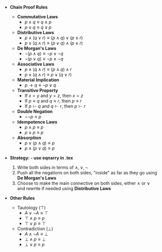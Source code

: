 - **Chain Proof Rules**
	- **Commutative Laws**
		- $p \land q \equiv q \land p$
		- $p \lor q \equiv q \lor p$
	- **Distributive Laws**
		- $p \land (q \lor r) \equiv (p \land q) \lor (p \land r)$
		- $p \lor (q \land r) \equiv (p \lor q) \land (p \lor r)$
	- **De Morgan's Laws**
		- $\neg (p \land q) \equiv \neg p \lor \neg q$
		- $\neg (p \lor q) \equiv \neg p \land \neg q$
	- **Associative Laws**
		- $p \land (q \land r) \equiv (p \land q) \land r$
		- $p \lor (q \land r) \equiv p \lor (q \lor r)$
	- **Material Implication**
		- $p \rightarrow q \equiv \neg p \lor q$
	- **Transitive Property**
		- If $x = y$ and $y = z$, then $x = z$
		- If $p \equiv q$ and $q \equiv r$, then $p \equiv r$
		- If $p \vdash q$ and $q \vdash r$, then $p \vdash r$
	- **Double Negation**
		- $\neg \neg p \equiv p$
	- **Idempotence Laws**
		- $p \land p \equiv p$
		- $p \lor p \equiv p$
	- **Absorption**
		- $p \lor (p \land q) \equiv p$
		- $p \land (p \lor q) \equiv p$
- **Strategy: - use eqnarry in .tex**
	1) Write both sides in terms of $\land, \lor, \neg$
	2) Push all the negations on both sides, "inside" as far as they go using **De Morgan's Laws**
	3) Choose to make the main connective on both sides, either $\land$ or $\lor$ and rewrite if needed using **Distributive Laws**

- **Other Rules**
	- Tautology ($\top$)
		- $A \lor \neg A \equiv \top$
		- $\top \land p \equiv p$
		- $\top \lor p \equiv \top$
	- Contradiction ($\bot$)
		- $A \land \neg A \equiv \bot$
		- $\bot \land p \equiv \bot$
		- $\bot \lor p \equiv p$
